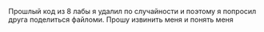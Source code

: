 Прошлый код из 8 лабы я удалил по случайности и поэтому я попросил друга поделиться файломи. Прошу извинить меня и понять меня
